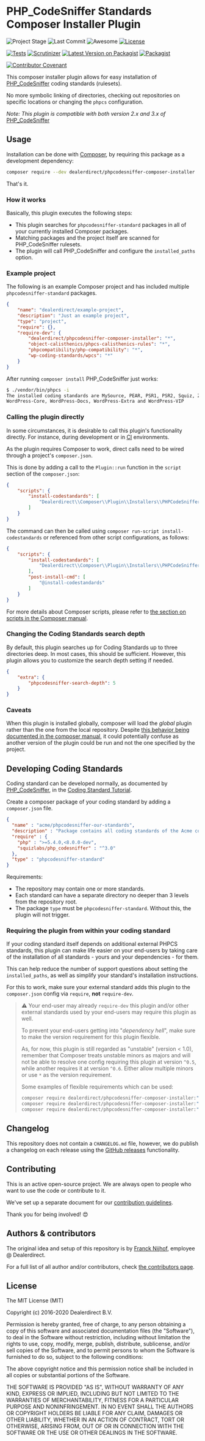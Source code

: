 # PHP_CodeSniffer Standards Composer Installer Plugin

![Project Stage][project-stage-shield]
![Last Commit][last-updated-shield]
![Awesome][awesome-shield]
[![License][license-shield]](LICENSE.md)

[![Tests][ghactionstest-shield]][ghactions]
[![Scrutinizer][scrutinizer-shield]][scrutinizer]
[![Latest Version on Packagist][packagist-version-shield]][packagist-version]
[![Packagist][packagist-shield]][packagist]

[![Contributor Covenant][code-of-conduct-shield]][code-of-conduct]

This composer installer plugin allows for easy installation of [PHP_CodeSniffer][codesniffer] coding standards (rulesets).

No more symbolic linking of directories, checking out repositories on specific locations or changing
the `phpcs` configuration.

_Note: This plugin is compatible with both version 2.x and 3.x of_ [PHP_CodeSniffer][codesniffer]

## Usage

Installation can be done with [Composer][composer], by requiring this package as a development dependency:

```bash
composer require --dev dealerdirect/phpcodesniffer-composer-installer
```

That's it.

### How it works

Basically, this plugin executes the following steps:

- This plugin searches for `phpcodesniffer-standard` packages in all of your currently installed Composer packages.
- Matching packages and the project itself are scanned for PHP_CodeSniffer rulesets.
- The plugin will call PHP_CodeSniffer and configure the `installed_paths` option.

### Example project

The following is an example Composer project and has included
multiple `phpcodesniffer-standard` packages.

```json
{
    "name": "dealerdirect/example-project",
    "description": "Just an example project",
    "type": "project",
    "require": {},
    "require-dev": {
        "dealerdirect/phpcodesniffer-composer-installer": "*",
        "object-calisthenics/phpcs-calisthenics-rules": "*",
        "phpcompatibility/php-compatibility": "*",
        "wp-coding-standards/wpcs": "*"
    }
}
```

After running `composer install` PHP_CodeSniffer just works:

```bash
$ ./vendor/bin/phpcs -i
The installed coding standards are MySource, PEAR, PSR1, PSR2, Squiz, Zend, PHPCompatibility, WordPress,
WordPress-Core, WordPress-Docs, WordPress-Extra and WordPress-VIP
```

### Calling the plugin directly

In some circumstances, it is desirable to call this plugin's functionality
directly. For instance, during development or in [CI][definition-ci] environments.

As the plugin requires Composer to work, direct calls need to be wired through a
project's `composer.json`.

This is done by adding a call to the `Plugin::run` function in the `script`
section of the `composer.json`:

```json
{
    "scripts": {
        "install-codestandards": [
            "Dealerdirect\\Composer\\Plugin\\Installers\\PHPCodeSniffer\\Plugin::run"
        ]
    }
}

```

The command can then be called using `composer run-script install-codestandards` or
referenced from other script configurations, as follows:

```json
{
    "scripts": {
        "install-codestandards": [
            "Dealerdirect\\Composer\\Plugin\\Installers\\PHPCodeSniffer\\Plugin::run"
        ],
        "post-install-cmd": [
            "@install-codestandards"
        ]
    }
}

```

For more details about Composer scripts, please refer to [the section on scripts
in the Composer manual][composer-manual-scripts].

### Changing the Coding Standards search depth

By default, this plugin searches up for Coding Standards up to three directories
deep. In most cases, this should be sufficient. However, this plugin allows
you to customize the search depth setting if needed.

```json
{
    "extra": {
        "phpcodesniffer-search-depth": 5
    }
}
```

### Caveats

When this plugin is installed globally, composer will load the _global_ plugin rather
than the one from the local repository. Despite [this behavior being documented
in the composer manual][using-composer-plugins], it could potentially confuse
as another version of the plugin could be run and not the one specified by the project.

## Developing Coding Standards

Coding standard can be developed normally, as documented by [PHP_CodeSniffer][codesniffer], in the [Coding Standard Tutorial][tutorial].

Create a composer package of your coding standard by adding a `composer.json` file.

```json
{
  "name" : "acme/phpcodesniffer-our-standards",
  "description" : "Package contains all coding standards of the Acme company",
  "require" : {
    "php" : ">=5.4.0,<8.0.0-dev",
    "squizlabs/php_codesniffer" : "^3.0"
  },
  "type" : "phpcodesniffer-standard"
}
```

Requirements:
* The repository may contain one or more standards.
* Each standard can have a separate directory no deeper than 3 levels from the repository root.
* The package `type` must be `phpcodesniffer-standard`. Without this, the plugin will not trigger.

### Requiring the plugin from within your coding standard

If your coding standard itself depends on additional external PHPCS standards, this plugin can
make life easier on your end-users by taking care of the installation of all standards - yours
and your dependencies - for them.

This can help reduce the number of support questions about setting the `installed_paths`, as well
as simplify your standard's installation instructions.

For this to work, make sure your external standard adds this plugin to the `composer.json` config
via `require`, **not** `require-dev`.

> :warning: Your end-user may already `require-dev` this plugin and/or other external standards used
> by your end-users may require this plugin as well.
>
> To prevent your end-users getting into "_dependency hell_", make sure to make the version requirement
> for this plugin flexible.
>
> As, for now, this plugin is still regarded as "unstable" (version < 1.0), remember that Composer
> treats unstable minors as majors and will not be able to resolve one config requiring this plugin
> at version `^0.5`, while another requires it at version `^0.6`.
> Either allow multiple minors or use `*` as the version requirement.
>
> Some examples of flexible requirements which can be used:
> ```bash
> composer require dealerdirect/phpcodesniffer-composer-installer:"*"
> composer require dealerdirect/phpcodesniffer-composer-installer:"0.*"
> composer require dealerdirect/phpcodesniffer-composer-installer:"^0.4 || ^0.5 || ^0.6"
> ```

## Changelog

This repository does not contain a `CHANGELOG.md` file, however, we do publish a changelog on each release
using the [GitHub releases][changelog] functionality.

## Contributing

This is an active open-source project. We are always open to people who want to
use the code or contribute to it.

We've set up a separate document for our [contribution guidelines][contributing-guidelines].

Thank you for being involved! :heart_eyes:

## Authors & contributors

The original idea and setup of this repository is by [Franck Nijhof][frenck], employee @ Dealerdirect.

For a full list of all author and/or contributors, check [the contributors page][contributors].

## License

The MIT License (MIT)

Copyright (c) 2016-2020 Dealerdirect B.V.

Permission is hereby granted, free of charge, to any person obtaining a copy
of this software and associated documentation files (the "Software"), to deal
in the Software without restriction, including without limitation the rights
to use, copy, modify, merge, publish, distribute, sublicense, and/or sell
copies of the Software, and to permit persons to whom the Software is
furnished to do so, subject to the following conditions:

The above copyright notice and this permission notice shall be included in
all copies or substantial portions of the Software.

THE SOFTWARE IS PROVIDED "AS IS", WITHOUT WARRANTY OF ANY KIND, EXPRESS OR
IMPLIED, INCLUDING BUT NOT LIMITED TO THE WARRANTIES OF MERCHANTABILITY,
FITNESS FOR A PARTICULAR PURPOSE AND NONINFRINGEMENT.  IN NO EVENT SHALL THE
AUTHORS OR COPYRIGHT HOLDERS BE LIABLE FOR ANY CLAIM, DAMAGES OR OTHER
LIABILITY, WHETHER IN AN ACTION OF CONTRACT, TORT OR OTHERWISE, ARISING FROM,
OUT OF OR IN CONNECTION WITH THE SOFTWARE OR THE USE OR OTHER DEALINGS IN
THE SOFTWARE.

[awesome-shield]: https://img.shields.io/badge/awesome%3F-yes-brightgreen.svg
[changelog]: https://github.com/Dealerdirect/phpcodesniffer-composer-installer/releases
[code-of-conduct-shield]: https://img.shields.io/badge/Contributor%20Covenant-v2.0-ff69b4.svg
[code-of-conduct]: CODE_OF_CONDUCT.md
[codesniffer]: https://github.com/squizlabs/PHP_CodeSniffer
[composer-manual-scripts]: https://getcomposer.org/doc/articles/scripts.md
[composer]: https://getcomposer.org/
[contributing-guidelines]: CONTRIBUTING.md
[contributors]: https://github.com/Dealerdirect/phpcodesniffer-composer-installer/graphs/contributors
[definition-ci]: https://en.wikipedia.org/wiki/Continuous_integration
[frenck]: https://github.com/frenck
[last-updated-shield]: https://img.shields.io/github/last-commit/Dealerdirect/phpcodesniffer-composer-installer.svg
[license-shield]: https://img.shields.io/github/license/dealerdirect/phpcodesniffer-composer-installer.svg
[packagist-shield]: https://img.shields.io/packagist/dt/dealerdirect/phpcodesniffer-composer-installer.svg
[packagist-version-shield]: https://img.shields.io/packagist/v/dealerdirect/phpcodesniffer-composer-installer.svg
[packagist-version]: https://packagist.org/packages/dealerdirect/phpcodesniffer-composer-installer
[packagist]: https://packagist.org/packages/dealerdirect/phpcodesniffer-composer-installer
[project-stage-shield]: https://img.shields.io/badge/Project%20Stage-Development-yellowgreen.svg
[scrutinizer-shield]: https://img.shields.io/scrutinizer/g/dealerdirect/phpcodesniffer-composer-installer.svg
[scrutinizer]: https://scrutinizer-ci.com/g/dealerdirect/phpcodesniffer-composer-installer/
[ghactionstest-shield]: https://github.com/Dealerdirect/phpcodesniffer-composer-installer/actions/workflows/integrationtest.yml/badge.svg
[ghactions]: https://github.com/Dealerdirect/phpcodesniffer-composer-installer/actions/workflows/integrationtest.yml
[tutorial]: https://github.com/squizlabs/PHP_CodeSniffer/wiki/Coding-Standard-Tutorial
[using-composer-plugins]: https://getcomposer.org/doc/articles/plugins.md#using-plugins
